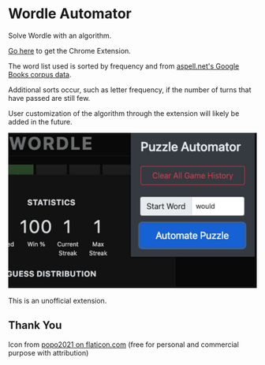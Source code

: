 # Wordle Automator
Solve Wordle with an algorithm.  

[Go here](https://browser.google.com/webstore/detail/wordle-solver-can-you-bea/cobhbmncjhlgmfndhdloojjojcnbmlic) to get the Chrome Extension.  

The word list used is sorted by frequency and from [aspell.net's Google Books corpus data](http://app.aspell.net/lookup-freq).

Additional sorts occur, such as letter frequency, if the number of turns that have passed are still few.

User customization of the algorithm through the extension will likely be added in the future.


![screenshot](./screenshots/screenshot-1.jpg)

This is an unofficial extension.

## Thank You
Icon from [popo2021 on flaticon.com](https://www.flaticon.com/free-icon/letter-w_7312338) (free for personal and commercial purpose with attribution)

